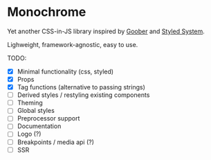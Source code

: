 # Monochrome
Yet another CSS-in-JS library inspired by [Goober](https://github.com/cristianbote/goober) and [Styled System](https://styled-system.com/).

Lighweight, framework-agnostic, easy to use.

TODO:
- [x] Minimal functionality (css, styled)
- [x] Props
- [x] Tag functions (alternative to passing strings)
- [ ] Derived styles / restyling existing components
- [ ] Theming
- [ ] Global styles
- [ ] Preprocessor support
- [ ] Documentation
- [ ] Logo (?)
- [ ] Breakpoints / media api (?)
- [ ] SSR